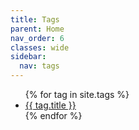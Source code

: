 ```yaml
---
title: Tags
parent: Home
nav_order: 6
classes: wide
sidebar:
  nav: tags
---
```


<ul>
{% for tag in site.tags %}
  <li><a href="{{ tag.url | relative_url }}">{{ tag.title }}</a></li>
{% endfor %}
</ul>